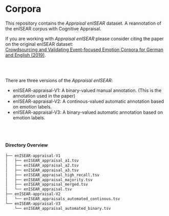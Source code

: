 # Corpora

This repository contains the *Appraisal enISEAR* dataset. A reannotation of the
enISEAR corpus with Cognitive Appraisal.

If you are working with *Appraisal enISEAR* please consider citing the paper on the original enISEAR dataset:  
[Crowdsourcing and Validating Event-focused Emotion Corpora for German and English (2019)](https://www.aclweb.org/anthology/P19-1391/).

<br>
<br>

There are three versions of the *Appraisal enISEAR*:
* enISEAR-appraisal-V1: A binary-valued manual annotation. (This is the annotation used in the paper)
* enISEAR-appraisal-V2: A continous-valued automatic annotation based on emotion labels.
* enISEAR-appraisal-V3: A binary-valued automatic annotation based on emotion labels.


<br>
<br>

#### Directory Overview
``` bash
├── enISEAR-appraisal-V1
│   ├── enISEAR_appraisal_a1.tsv
│   ├── enISEAR_appraisal_a2.tsv
│   ├── enISEAR_appraisal_a3.tsv
│   ├── enISEAR_appraisal_high_recall.tsv
│   ├── enISEAR_appraisal_majority.tsv
│   ├── enISEAR_appraisal_merged.tsv
│   └── enISEAR_appraisal.tsv
├── enISEAR-appraisal-V2
│   └── enISEAR_appraisals_automated_continous.tsv
└── enISEAR-appraisal-V3
    └── enISEAR_appraisal_automated_binary.tsv

```
